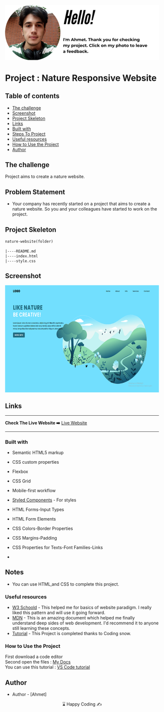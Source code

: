 <p align="center">
<a href="https://www.linkedin.com/in/ahmet-ayd%C4%B1n-2583b1199/" target="_blank"><img src="ahmet.png" alt="screenshot"></a>
</p>


# Project : Nature Responsive Website 


## Table of contents

  - [The challenge](#the-challenge)
  - [Screenshot](#screenshot)
  - [Project Skeleton](#project-skeleton)
  - [Links](#links)
  - [Built with](#built-with)
  - [Steps To Project](#steps-to-project)
  - [Useful resources](#useful-resources)
  - [How to Use the Project](#how-to-use-the-project)
- [Author](#author)

## The challenge
Project aims to create a nature website.

## Problem Statement

- Your company has recently started on a project that aims to create a nature website. So you and your colleagues have started to work on the project.

## Project Skeleton 

```
nature-website(folder)

|----README.md                   
|----index.html  
|----style.css   
```

## Screenshot

<a href="https://bavi-boop.github.io/nature-website/"><img src="nature.png" alt="screenshot" width="650" height="350"></a>

## Links

<hr>
<b>Check The Live Website ➡️</b> <a href="https://bavi-boop.github.io/nature-website/">Live Website</a>
<hr>

### Built with

- Semantic HTML5 markup
- CSS custom properties
- Flexbox
- CSS Grid
- Mobile-first workflow

- [Styled Components](https://styled-components.com/) - For styles
	
- HTML Forms-Input Types 

- HTML Form Elements

- CSS Colors-Border Properties

- CSS Margins-Padding

- CSS Properties for Texts-Font Families-Links


-

## Notes

- You can use HTML,and CSS to complete this project.

### Useful resources

- [W3 Schoold](https://www.w3schools.com/) - This helped me for basics of website paradigm. I really liked this pattern and will use it going forward.
- [MDN](https://developer.mozilla.org/en-US/) - This is an amazing document which helped me finally understand deep sides of web development. I'd recommend it to anyone still learning these concepts.
- [Tutorial](https://www.youtube.com/watch?v=JYWitDwHhxE) - This Project is completed thanks to Coding snow.

### How to Use the Project
<span>First download a code editor </span>
<br><span>Second open the files : </span><a href='https://github.com/BAVI-BOOP/tea-cozy-website'>My Docs</a>
<br><span>You can use this tutorial : </span><a href='https://www.youtube.com/watch?v=fJEbVCrEMSE'>VS Code tutorial</a>


## Author

- Author - [Ahmet]

<center> &#8987; Happy Coding  &#9997; </center>
